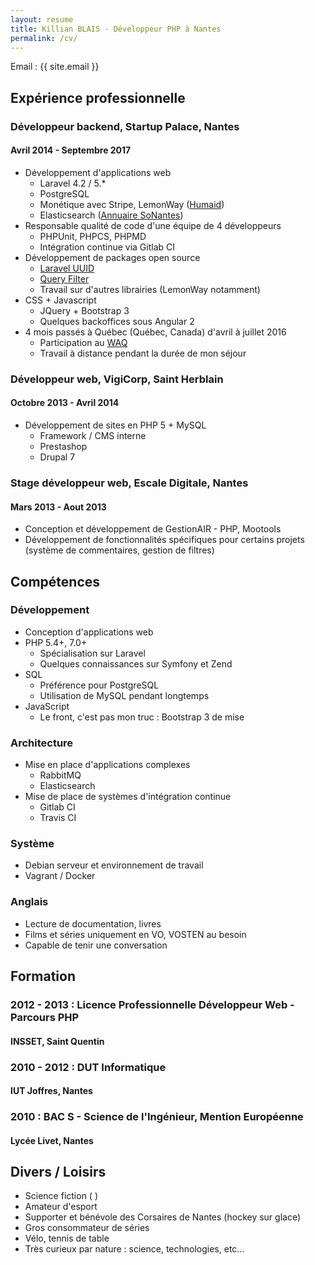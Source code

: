 ```yaml
---
layout: resume
title: Killian BLAIS - Développeur PHP à Nantes
permalink: /cv/
---
```


Email : {{ site.email }}

## __Expérience professionnelle__

### Développeur backend, Startup Palace, Nantes
#### Avril 2014 - Septembre 2017

* Développement d'applications web
	* Laravel 4.2 / 5.*
	* PostgreSQL
	* Monétique avec Stripe, LemonWay ([Humaid](https://www.humaid.fr))
	* Elasticsearch ([Annuaire SoNantes](https://annuaire.sonantes.fr))
* Responsable qualité de code d'une équipe de 4 développeurs
	* PHPUnit, PHPCS, PHPMD
	* Intégration continue via Gitlab CI
* Développement de packages open source
	* [Laravel UUID](https://github.com/kblais/laravel-uuid)
	* [Query Filter](https://github.com/kblais/query-filter)
	* Travail sur d'autres librairies (LemonWay notamment)
* CSS + Javascript
	* JQuery + Bootstrap 3
	* Quelques backoffices sous Angular 2
* 4 mois passés à Québec (Québec, Canada) d'avril à juillet 2016
	* Participation au [WAQ](https://webaquebec.org/)
	* Travail à distance pendant la durée de mon séjour

### Développeur web, VigiCorp, Saint Herblain
#### Octobre 2013 - Avril 2014

* Développement de sites en PHP 5 + MySQL
	* Framework / CMS interne
	* Prestashop
	* Drupal 7

### Stage développeur web, Escale Digitale, Nantes
#### Mars 2013 - Aout 2013

* Conception et développement de GestionAIR - PHP, Mootools
* Développement de fonctionnalités spécifiques pour certains projets (système de commentaires, gestion de filtres)

## __Compétences__

### Développement

* Conception d'applications web
* PHP 5.4+, 7.0+
	* Spécialisation sur Laravel
	* Quelques connaissances sur Symfony et Zend
* SQL
	* Préférence pour PostgreSQL
	* Utilisation de MySQL pendant longtemps
* JavaScript
	* Le front, c'est pas mon truc : Bootstrap 3 de mise

### Architecture

* Mise en place d'applications complexes
	* RabbitMQ
	* Elasticsearch
* Mise de place de systèmes d'intégration continue
	* Gitlab CI
	* Travis CI

### Système

* Debian serveur et environnement de travail
* Vagrant / Docker

### Anglais

* Lecture de documentation, livres
* Films et séries uniquement en VO, VOSTEN au besoin
* Capable de tenir une conversation

## __Formation__

### 2012 - 2013 : Licence Professionnelle Développeur Web - Parcours PHP
#### INSSET, Saint Quentin

### 2010 - 2012 : DUT Informatique
#### IUT Joffres, Nantes

### 2010 : BAC S - Science de l'Ingénieur, Mention Européenne
#### Lycée Livet, Nantes

## __Divers / Loisirs__

* Science fiction (<i class="fa fa-empire"></i> <i class="fa fa-rebel"></i>)
* Amateur d'esport
* Supporter et bénévole des Corsaires de Nantes (hockey sur glace)
* Gros consommateur de séries
* Vélo, tennis de table
* Très curieux par nature : science, technologies, etc...
